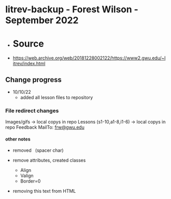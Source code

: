 # litrev-backup - Forest Wilson - September 2022

* # Source
- https://web.archive.org/web/20181228002122/https://www2.gwu.edu/~litrev/index.html

## Change progress
* 10/10/22
    - added all lesson files to repository

### File redirect changes
Images/gifs -> local copys in repo
Lessons (s1-10,a1-8,i1-6) -> local copys in repo
Feedback MailTo: frw@gwu.edu

#### other notes
 - removed &nbsp; (spacer char)

 - remove attributes, created classes
    - Align
    - Valign
    - Border=0

 - removing this text from HTML
    <!--
     FILE ARCHIVED ON 03:00:42 Jun 23, 2019 AND RETRIEVED FROM THE
     INTERNET ARCHIVE ON 17:42:55 Sep 26, 2022.
     JAVASCRIPT APPENDED BY WAYBACK MACHINE, COPYRIGHT INTERNET ARCHIVE.

     ALL OTHER CONTENT MAY ALSO BE PROTECTED BY COPYRIGHT (17 U.S.C.
     SECTION 108(a)(3)). -->
    <!-- playback timings (ms):
  captures_list: 250.197
  exclusion.robots: 0.422
  exclusion.robots.policy: 0.407
  RedisCDXSource: 48.02
  esindex: 0.01
  LoadShardBlock: 170.819 (3)
  PetaboxLoader3.datanode: 176.275 (5)
  CDXLines.iter: 18.598 (3)
  load_resource: 293.019 (2)
  PetaboxLoader3.resolve: 184.858 (2) -->